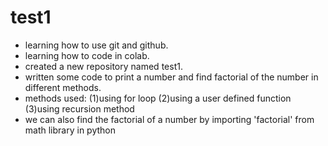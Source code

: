 # test1
* learning how to use git and github.
* learning how to code in colab.
* created a new repository named test1.
* written some code to print a number and find factorial of the number in different methods.
* methods used:
  (1)using for loop
  (2)using a user defined function
  (3)using recursion method
 * we can also find the factorial of a number by importing 'factorial' from math library in python

